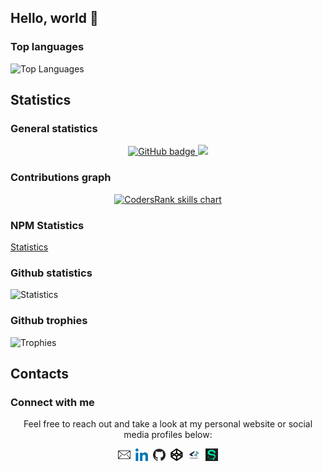 ## Hello, world 👋

### Top languages

![Top Languages](https://github-readme-stats.vercel.app/api/top-langs?username=alexrogalskiy&show_icons=true&locale=en&layout=compact)

<!--
**AlexRogalskiy/AlexRogalskiy** is a ✨ _special_ ✨ repository because its `README.md` (this file) appears on your GitHub profile.

Here are some ideas to get you started:

- 🔭 I’m currently working on ...
- 🌱 I’m currently learning ...
- 👯 I’m looking to collaborate on ...
- 🤔 I’m looking for help with ...
- 💬 Ask me about ...
- 📫 How to reach me: ...
- 😄 Pronouns: ...
- ⚡ Fun fact: ...
-->

## Statistics

### General statistics

<p align="center">
  <a href="https://github.com/alexrogalskiy?tab=followers">
    <img src="https://img.shields.io/github/followers/alexrogalskiy?label=Followers&logo=GitHub&style=for-the-badge" alt="GitHub badge" />
  </a>
  <a href="http://twitter.com/alexrogalskiy">
    <img src="https://img.shields.io/twitter/follow/f2aldi?label=Twitter&logo=twitter&style=for-the-badge" />
  </a>
</p>

### Contributions graph

<p align="center">
  <a href="https://profile.codersrank.io/user/alexrogalskiy" target="_blank">
    <img src="https://cr-skills-chart-widget.azurewebsites.net/api/api?username=alexrogalskiy&width=600" alt="CodersRank skills chart" />
  </a>
</p>

### NPM Statistics

[Statistics](http://npm-stats.com/AlexRogalskiy)

### Github statistics

![Statistics](https://github-readme-stats.vercel.app/api?username=AlexRogalskiy&show_icons=true&count_private=true)

### Github trophies

![Trophies](https://github-profile-trophy.vercel.app/?username=alexrogalskiy)

## Contacts

### Connect with me

<p align="center">Feel free to reach out and take a look at my personal website or social media profiles below:</p>
<div align="center">
    <a href="mailto:alexander.rogalsky@yandex.ru"><img src="https://raw.githubusercontent.com/AlexRogalskiy/AlexRogalskiy/main/images/mail.svg" width="20" height="20" alt=""></a>&nbsp;
    <a href="https://ru.linkedin.com/in/alexander-rogalskiy-985a4828"><img src="https://raw.githubusercontent.com/AlexRogalskiy/AlexRogalskiy/main/images/linkedin.svg" width="20" height="20" alt=""></a>&nbsp;
    <a href="https://github.com/alexrogalskiy"><img src="https://raw.githubusercontent.com/AlexRogalskiy/AlexRogalskiy/main/images/github.svg" width="20" height="20" alt=""></a>&nbsp;
    <a href="https://codepen.io/alexrogalskiy"><img src="https://raw.githubusercontent.com/AlexRogalskiy/AlexRogalskiy/main/images/codepen.svg" width="20" height="20" alt=""></a>&nbsp;
    <a href="https://profile.codersrank.io/user/alexrogalskiy"><img src="https://raw.githubusercontent.com/AlexRogalskiy/AlexRogalskiy/main/images/codersrank.svg" width="20" height="20" alt=""></a>&nbsp;
    <a href="https://sourcerer.io/alexrogalskiy" title="See my profile on Sourcerer"><img src="https://raw.githubusercontent.com/AlexRogalskiy/AlexRogalskiy/main/images/sourcerer.svg" width="20" height="20" alt=""></a>
</div>